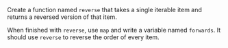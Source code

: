 Create a function named `reverse` that takes a single iterable item and returns a reversed version of that item.

When finished with `reverse`, use `map` and write a variable named `forwards`. It should use `reverse` to reverse the order of every item.
